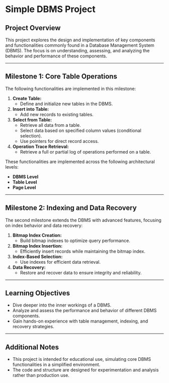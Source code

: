 # Simple DBMS Project

## Project Overview

This project explores the design and implementation of key components and functionalities commonly found in a Database Management System (DBMS). The focus is on understanding, assessing, and analyzing the behavior and performance of these components.

---

## Milestone 1: Core Table Operations

The following functionalities are implemented in this milestone:

1. **Create Table:**  
   - Define and initialize new tables in the DBMS.
2. **Insert into Table:**  
   - Add new records to existing tables.
3. **Select from Table:**  
   - Retrieve all data from a table.
   - Select data based on specified column values (conditional selection).
   - Use pointers for direct record access.
4. **Operation Trace Retrieval:**  
   - Retrieve a full or partial log of operations performed on a table.

These functionalities are implemented across the following architectural levels:

- **DBMS Level**
- **Table Level**
- **Page Level**

---

## Milestone 2: Indexing and Data Recovery

The second milestone extends the DBMS with advanced features, focusing on index behavior and data recovery:

1. **Bitmap Index Creation:**  
   - Build bitmap indexes to optimize query performance.
2. **Bitmap Index Insertion:**  
   - Efficiently insert records while maintaining the bitmap index.
3. **Index-Based Selection:**  
   - Use indexes for efficient data retrieval.
4. **Data Recovery:**  
   - Restore and recover data to ensure integrity and reliability.

---

## Learning Objectives

- Dive deeper into the inner workings of a DBMS.
- Analyze and assess the performance and behavior of different DBMS components.
- Gain hands-on experience with table management, indexing, and recovery strategies.

---

## Additional Notes

- This project is intended for educational use, simulating core DBMS functionalities in a simplified environment.
- The code and structure are designed for experimentation and analysis rather than production use.

